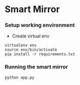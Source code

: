 # Smart Mirror


### Setup working environment
- Create virtual env
```
virtualenv env
source env/bin/activate
pip install -r requirements.txt
```
### Running the smart mirror
```
python app.py
```
